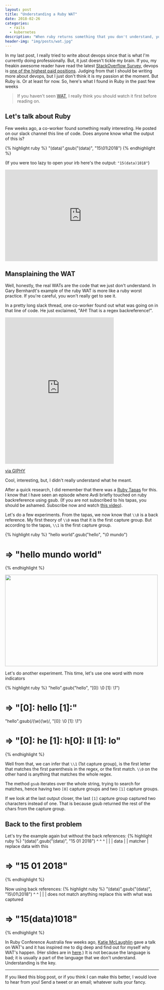 ```yaml
---
layout: post
title: "Understanding a Ruby WAT"
date: 2018-02-26
categories:
  - rails
  - kubernetes
description: "When ruby returns something that you don't understand, you write a blogpost about it"
header-img: "img/posts/wat.jpg"
---
```


In my last post, I really tried to write about devops since that is what I'm currently doing
professionally.  But, it just doesn't tickle my brain. If you, my freakin awesome reader have read
the latest [StackOverflow Survey](https://insights.stackoverflow.com/survey/2018/?utm_source=Iterable&utm_medium=email&utm_campaign=dev-survey-2018-promotion),
devops is [one of the highest paid positions](https://insights.stackoverflow.com/survey/2018/?utm_source=Iterable&utm_medium=email&utm_campaign=dev-survey-2018-promotion#work-salary-by-developer-type).
Judging from that I should be writing more about devops, but I just don't think it is my passion
at the moment. But Ruby is. Or at least for now. So, here's what I found in Ruby in the past few weeks

> If you haven't seen [WAT](https://archive.org/details/wat_destroyallsoftware), I really think you should watch it first before reading on.

## Let's talk about Ruby

Few weeks ago, a co-worker found something really interesting. He posted on our slack channel this
line of code. Does anyone know what the output of this is?

{% highlight ruby %}
"(data)".gsub("(data)", "15\\01\\2018")
{% endhighlight %}

(If you were too lazy to open your irb here's the output: `"15(data)1018"`)
<iframe src="http://gifimage.net/wp-content/uploads/2017/06/wat-gif-10.gif"
  width="500" height="300" frameBorder="0" allowFullScreen>
</iframe>


## Mansplaining the WAT

Well, honestly, the real WATs are the code that we just don't understand. In Gary Bernhardt's example
of the ruby WAT is more like a ruby worst practice. If you're careful, you won't really get to see it.

In a pretty long slack thread, one co-worker found out what was going on in that line of code.
He just exclaimed, "AH! That is a regex backreference!".

<iframe src="https://giphy.com/embed/rmi45iyhIPuRG" width="356" height="480" frameBorder="0" class="giphy-embed" allowFullScreen></iframe><p><a href="https://giphy.com/gifs/yes-score-rmi45iyhIPuRG">via GIPHY</a></p>

Cool, interesting, but, I didn't really understand what he meant.

After a quick research, I did remember that there was a [Ruby Tapas](https://www.rubytapas.com/) for
this. I know that I have seen an episode where Avdi briefly touched on ruby backreference using
gsub. (If you are not subscribed to his tapas, you should be ashamed. Subscribe now and watch
[this video](https://www.rubytapas.com/2015/01/19/episode-274-backreference/)).

Let's do a few experiments. From the tapas, we now know that `\\0` is a back reference. My first
theory of `\\0` was that it is the first capture group. But according to the tapas, `\\1` is the
first capture group.

{% highlight ruby %}
"hello world".gsub("hello", "\\0 mundo")
# => "hello mundo world"
{% endhighlight %}

<img src="http://i0.kym-cdn.com/photos/images/original/000/173/580/Wat.jpg" width="500" height="300" frameBorder="0">

Let's do another experiment. This time, let's use one word with more indicators

{% highlight ruby %}
"hello".gsub("hello", "[0]: \\0 [1]: \\1")
# => "[0]: hello [1]:"

"hello".gsub(/(\w)(\w)/, "[0]: \\0 [1]: \\1")
# => "[0]: he [1]: h[0]: ll [1]: lo"
{% endhighlight %}

Well from that, we can infer that `\\1` (1st capture group), is the first letter that matches the
first parenthesis in the regex, or the first match. `\\0` on the other hand is anything that matches
the whole regex.

The method `gsub` iterates over the whole string, trying to search for matches, hence having two
`[0]` capture groups and two `[1]` capture groups.

If we look at the last output closer, the last `[1]` capture group captured two characters instead
of one. That is because gsub returned the rest of the chars from the capture group.

## Back to the first problem

Let's try the example again but without the back references:
{% highlight ruby %}
"(data)".gsub("(data)", "15 01 2018")
  ^             ^           ^
  |             |           |
data            |           |
            matcher         |
                        replace data with this
# => "15 01 2018"
{% endhighlight %}

Now using back references:
{% highlight ruby %}
"(data)".gsub("(data)", "15\\01\\2018")
                            ^   ^
                            |   |
                            | does not match anything
                    replace this with what was captured
# => "15(data)1018"
{% endhighlight %}

In Ruby Conference Australia few weeks ago, [Katie McLaughlin](https://twitter.com/glasnt) gave a
talk on WAT's and it has inspired me to dig deep and find out for myself why WAT's happen. (Her
slides are in [here](https://github.com/glasnt/talks/tree/gh-pages/2018_03_RubyConfAU/).) It is not
because the language is bad; it is usually a part of the language that we don't understand.
Understanding is the key.

---

If you liked this blog post, or if you think I can make this better, I would love to hear from you!
Send a tweet or an email; whatever suits your fancy.
